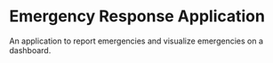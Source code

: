 # Emergency Response Application

An application to report emergencies and visualize emergencies on a dashboard. 
